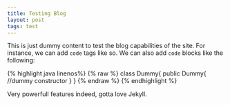 ```yaml
---
title: Testing Blog
layout: post
tags: test
---
```


This is just dummy content to test the blog capabilities of the site. For instance, we can add `code` tags like so. We can also add `code` blocks like the following:

{% highlight java linenos%}
{% raw %}
class Dummy{
	public Dummy{
		//dummy constructor
	}
}
{% endraw %}
{% endhighlight %}

Very powerfull features indeed, gotta love Jekyll.